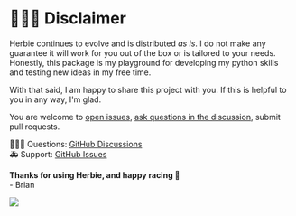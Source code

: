 # 👨🏻‍🏭 Disclaimer

Herbie continues to evolve and is distributed _as is_. I do not make any guarantee it will work for you out of the box or is tailored to your needs. Honestly, this package is my playground for developing my python skills and testing new ideas in my free time.

With that said, I am happy to share this project with you. If this is helpful to you in any way, I'm glad.

You are welcome to [open issues](https://github.com/blaylockbk/Herbie/issues), [ask questions in the discussion](https://github.com/blaylockbk/Herbie/discussions), submit pull requests. 

🙋🏻‍♂️ Questions: [GitHub Discussions](https://github.com/blaylockbk/Herbie/discussions)  
🚑 Support: [GitHub Issues](https://github.com/blaylockbk/Herbie/issues)


**Thanks for using Herbie, and happy racing 🏁**  
\- Brian

![](https://raw.githubusercontent.com/blaylockbk/Herbie/master/images/herbie.jpg)

